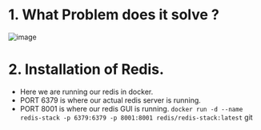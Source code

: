 # 1. What Problem does it solve ?
![image](https://github.com/user-attachments/assets/c47f568f-2b15-4507-b316-24cc93fe6bbf)

# 2. Installation of Redis.
- Here we are running our redis in docker.
- PORT 6379 is where our actual redis server is running.
- PORT 8001 is where our redis GUI is running.
`docker run -d --name redis-stack -p 6379:6379 -p 8001:8001 redis/redis-stack:latest` git

